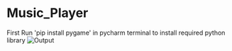 # Music_Player
First Run 'pip install pygame' in pycharm terminal to install required python library
![Output](https://user-images.githubusercontent.com/84240276/205378039-908a4d04-14e8-4670-b846-64620e137384.JPG)
